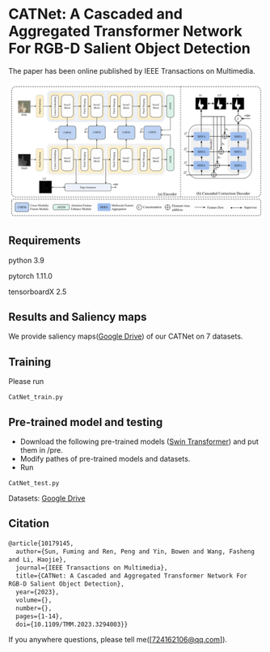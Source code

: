 # CATNet: A Cascaded and Aggregated Transformer Network For RGB-D Salient Object Detection
The paper has been online published by IEEE Transactions on Multimedia. 

![](./figs/Overview.png)

## Requirements
python 3.9

pytorch 1.11.0

tensorboardX 2.5
## Results and Saliency maps
We provide saliency maps([Google Drive](https://drive.google.com/drive/folders/1DZGmNBl3jZBGexlosbWcrhQYQtWdE2Bv?usp=drive_link/)) of our CATNet on 7 datasets.
## Training
Please run 
```
CatNet_train.py
```
## Pre-trained model and testing
- Download the following pre-trained models ([Swin Transformer](https://github.com/SwinTransformer/storage/releases/download/v1.0.0/swin_base_patch4_window12_384_22k.pth)) and put them in /pre.
- Modify pathes of pre-trained models and datasets.
- Run 
```
CatNet_test.py
```
Datasets:
[Google Drive](https://drive.google.com/file/d/1ZF94G7ZwRo7M5M2qegvY_BYbwdN17mwk/view?usp=drive_link)

## Citation

```
@article{10179145,
  author={Sun, Fuming and Ren, Peng and Yin, Bowen and Wang, Fasheng and Li, Haojie},
  journal={IEEE Transactions on Multimedia}, 
  title={CATNet: A Cascaded and Aggregated Transformer Network For RGB-D Salient Object Detection}, 
  year={2023},
  volume={},
  number={},
  pages={1-14},
  doi={10.1109/TMM.2023.3294003}}
```

If you anywhere questions, please tell me([724162106@qq.com]).
